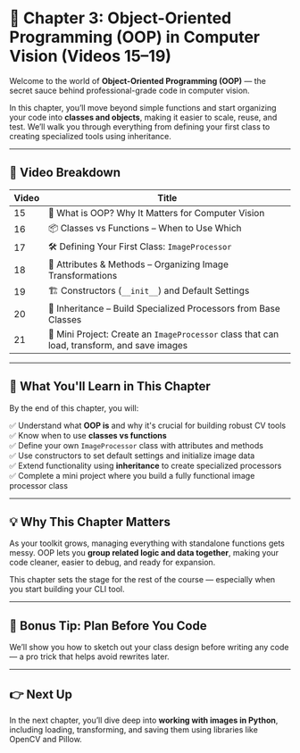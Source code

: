 # 🔹 Chapter 3: Object-Oriented Programming (OOP) in Computer Vision (Videos 15–19)

Welcome to the world of **Object-Oriented Programming (OOP)** — the secret sauce behind professional-grade code in computer vision.

In this chapter, you’ll move beyond simple functions and start organizing your code into **classes and objects**, making it easier to scale, reuse, and test. We’ll walk you through everything from defining your first class to creating specialized tools using inheritance.

---

## 🎥 Video Breakdown

| Video | Title                                                                                       |
| ----- | ------------------------------------------------------------------------------------------- |
| 15    | 🚪 What is OOP? Why It Matters for Computer Vision                                          |
| 16    | 📦 Classes vs Functions – When to Use Which                                                 |
| 17    | 🛠️ Defining Your First Class: `ImageProcessor`                                             |
| 18    | 🧱 Attributes & Methods – Organizing Image Transformations                                  |
| 19    | 🏗️ Constructors (`__init__`) and Default Settings                                          |
| 20    | 🔁 Inheritance – Build Specialized Processors from Base Classes                             |
| 21    | 🎯 Mini Project: Create an `ImageProcessor` class that can load, transform, and save images |

---

## 🎯 What You'll Learn in This Chapter

By the end of this chapter, you will:

✅ Understand what **OOP is** and why it's crucial for building robust CV tools  
✅ Know when to use **classes vs functions**  
✅ Define your own `ImageProcessor` class with attributes and methods  
✅ Use constructors to set default settings and initialize image data  
✅ Extend functionality using **inheritance** to create specialized processors  
✅ Complete a mini project where you build a fully functional image processor class  

---

## 💡 Why This Chapter Matters

As your toolkit grows, managing everything with standalone functions gets messy. OOP lets you **group related logic and data together**, making your code cleaner, easier to debug, and ready for expansion.

This chapter sets the stage for the rest of the course — especially when you start building your CLI tool.

---

## 🚀 Bonus Tip: Plan Before You Code

We’ll show you how to sketch out your class design before writing any code — a pro trick that helps avoid rewrites later.

---

## 👉 Next Up

In the next chapter, you’ll dive deep into **working with images in Python**, including loading, transforming, and saving them using libraries like OpenCV and Pillow.